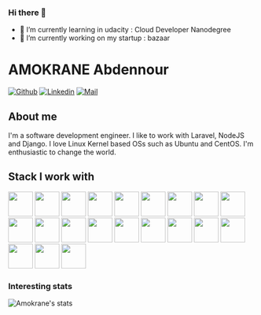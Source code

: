 ### Hi there 👋
- 🌱 I’m currently learning in udacity : Cloud Developer Nanodegree
- 🔭 I’m currently working on my startup : bazaar

# AMOKRANE Abdennour 

[![Github](https://img.shields.io/github/followers/abdennour001?label=Follow&style=social)](https://github.com/abdennour001)
[![Linkedin](https://img.shields.io/badge/-Amokrane%20Abdennour-blue?style=flat-square&logo=linkedin&logoColor=white&link=https://www.linkedin.com/in/amokrane-in)](https://www.linkedin.com/in/amokrane-in/)
[![Mail](https://img.shields.io/badge/-amokranabdennour@gmail.com-gray?style=flat-square&logo=gmail&logoColor=red&link=)](mailto:amokranabdennour@gmail.com)



## About me 
I'm a software development engineer. I like to work with Laravel, NodeJS and Django. I love Linux Kernel based OSs such as Ubuntu and CentOS.
I'm enthusiastic to change the world.


## Stack I work with
<code><img height="50" src="https://www.vectorlogo.zone/logos/python/python-ar21.svg"></code>
<code><img height="50" src="https://www.vectorlogo.zone/logos/djangoproject/djangoproject-ar21.svg"></code>
<code><img height="50" src="https://www.vectorlogo.zone/logos/pocoo_flask/pocoo_flask-ar21.svg"></code>
<code><img height="50" src="https://www.vectorlogo.zone/logos/qtio/qtio-ar21.svg"></code>
<code><img height="50" src="https://www.vectorlogo.zone/logos/php/php-horizontal.svg"></code>
<code><img height="50" src="https://www.vectorlogo.zone/logos/laravel/laravel-ar21.svg"></code>
<code><img height="50" src="https://www.vectorlogo.zone/logos/nodejs/nodejs-horizontal.svg"></code>
<code><img height="50" src="https://www.vectorlogo.zone/logos/socketio/socketio-ar21.svg"></code>
<code><img height="50" src="https://www.vectorlogo.zone/logos/elastic/elastic-ar21.svg"></code>
<code><img height="50" src="https://www.vectorlogo.zone/logos/postgresql/postgresql-horizontal.svg"></code>
<code><img height="50" src="https://www.vectorlogo.zone/logos/mysql/mysql-horizontal.svg"></code>
<code><img height="50" src="https://www.vectorlogo.zone/logos/sqlite/sqlite-ar21.svg"></code>
<code><img height="50" src="https://www.vectorlogo.zone/logos/github/github-ar21.svg"></code>
<code><img height="50" src="https://www.vectorlogo.zone/logos/atlassian_jira/atlassian_jira-ar21.svg"></code>
<code><img height="50" src="https://www.vectorlogo.zone/logos/getpostman/getpostman-ar21.svg"></code>
<code><img height="50" src="https://www.vectorlogo.zone/logos/git-scm/git-scm-ar21.svg"></code>
<code><img height="50" src="https://www.vectorlogo.zone/logos/apache/apache-official.svg"></code>
<code><img height="50" src="https://www.vectorlogo.zone/logos/linux/linux-ar21.svg"></code>
<code><img height="50" src="https://www.vectorlogo.zone/logos/ubuntu/ubuntu-ar21.svg"></code>
<code><img height="50" src="https://www.vectorlogo.zone/logos/gnu_bash/gnu_bash-ar21.svg"></code>
<code><img height="50" src="https://www.vectorlogo.zone/logos/amazon_aws/amazon_aws-ar21.svg"></code>


### Interesting stats

![Amokrane's stats](https://github-readme-stats.vercel.app/api?username=abdennour001&show_icons=true)


